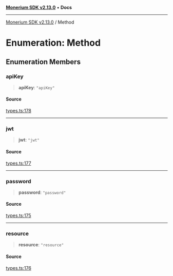 [**Monerium SDK v2.13.0**](../README.md) • **Docs**

---

[Monerium SDK v2.13.0](../README.md) / Method

# Enumeration: Method

## Enumeration Members

### apiKey

> **apiKey**: `"apiKey"`

#### Source

[types.ts:178](https://github.com/monerium/js-monorepo/blob/4397cd6d6b171e9f3bbb7c9a2278e6782b814c1a/packages/sdk/src/types.ts#L178)

---

### jwt

> **jwt**: `"jwt"`

#### Source

[types.ts:177](https://github.com/monerium/js-monorepo/blob/4397cd6d6b171e9f3bbb7c9a2278e6782b814c1a/packages/sdk/src/types.ts#L177)

---

### password

> **password**: `"password"`

#### Source

[types.ts:175](https://github.com/monerium/js-monorepo/blob/4397cd6d6b171e9f3bbb7c9a2278e6782b814c1a/packages/sdk/src/types.ts#L175)

---

### resource

> **resource**: `"resource"`

#### Source

[types.ts:176](https://github.com/monerium/js-monorepo/blob/4397cd6d6b171e9f3bbb7c9a2278e6782b814c1a/packages/sdk/src/types.ts#L176)
